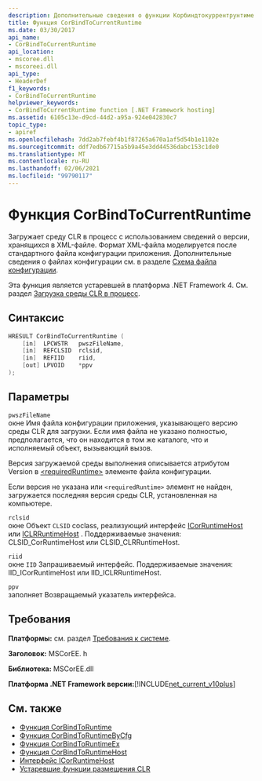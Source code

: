 ```yaml
---
description: Дополнительные сведения о функции Корбиндтокуррентрунтиме
title: Функция CorBindToCurrentRuntime
ms.date: 03/30/2017
api_name:
- CorBindToCurrentRuntime
api_location:
- mscoree.dll
- mscoreei.dll
api_type:
- HeaderDef
f1_keywords:
- CorBindToCurrentRuntime
helpviewer_keywords:
- CorBindToCurrentRuntime function [.NET Framework hosting]
ms.assetid: 6105c13e-d9cd-44d2-a95a-924e042830c7
topic_type:
- apiref
ms.openlocfilehash: 7dd2ab7febf4b1f87265a670a1af5d54b1e1102e
ms.sourcegitcommit: ddf7edb67715a5b9a45e3dd44536dabc153c1de0
ms.translationtype: MT
ms.contentlocale: ru-RU
ms.lasthandoff: 02/06/2021
ms.locfileid: "99790117"
---
```

# <a name="corbindtocurrentruntime-function"></a>Функция CorBindToCurrentRuntime

Загружает среду CLR в процесс с использованием сведений о версии, хранящихся в XML-файле. Формат XML-файла моделируется после стандартного файла конфигурации приложения. Дополнительные сведения о файлах конфигурации см. в разделе [Схема файла конфигурации](../../configure-apps/file-schema/index.md).  
  
 Эта функция является устаревшей в платформа .NET Framework 4. См. раздел [Загрузка среды CLR в процесс](/previous-versions/dotnet/netframework-4.0/01918c6x(v=vs.100)).  
  
## <a name="syntax"></a>Синтаксис  
  
```cpp  
HRESULT CorBindToCurrentRuntime (  
    [in]  LPCWSTR   pwszFileName,  
    [in]  REFCLSID  rclsid,  
    [in]  REFIID    riid,  
    [out] LPVOID    *ppv  
);  
```  
  
## <a name="parameters"></a>Параметры  

 `pwszFileName`  
 окне Имя файла конфигурации приложения, указывающего версию среды CLR для загрузки. Если имя файла не указано полностью, предполагается, что он находится в том же каталоге, что и исполняемый объект, вызывающий вызов.  
  
 Версия загружаемой среды выполнения описывается атрибутом Version в [\<requiredRuntime>](../../configure-apps/file-schema/startup/requiredruntime-element.md) элементе файла конфигурации.  
  
 Если версия не указана или `<requiredRuntime>` элемент не найден, загружается последняя версия среды CLR, установленная на компьютере.  
  
 `rclsid`  
 окне Объект `CLSID` coclass, реализующий интерфейс [ICorRuntimeHost](icorruntimehost-interface.md) или [ICLRRuntimeHost](iclrruntimehost-interface.md) . Поддерживаемые значения: CLSID_CorRuntimeHost или CLSID_CLRRuntimeHost.  
  
 `riid`  
 окне `IID` Запрашиваемый интерфейс. Поддерживаемые значения: IID_ICorRuntimeHost или IID_ICLRRuntimeHost.  
  
 `ppv`  
 заполняет Возвращаемый указатель интерфейса.  
  
## <a name="requirements"></a>Требования  

 **Платформы:** см. раздел [Требования к системе](../../get-started/system-requirements.md).  
  
 **Заголовок:** MSCorEE. h  
  
 **Библиотека:** MSCorEE.dll  
  
 **Платформа .NET Framework версии:**[!INCLUDE[net_current_v10plus](../../../../includes/net-current-v10plus-md.md)]  
  
## <a name="see-also"></a>См. также

- [Функция CorBindToRuntime](corbindtoruntime-function.md)
- [Функция CorBindToRuntimeByCfg](corbindtoruntimebycfg-function.md)
- [Функция CorBindToRuntimeEx](corbindtoruntimeex-function.md)
- [Функция CorBindToRuntimeHost](corbindtoruntimehost-function.md)
- [Интерфейс ICorRuntimeHost](icorruntimehost-interface.md)
- [Устаревшие функции размещения CLR](deprecated-clr-hosting-functions.md)
